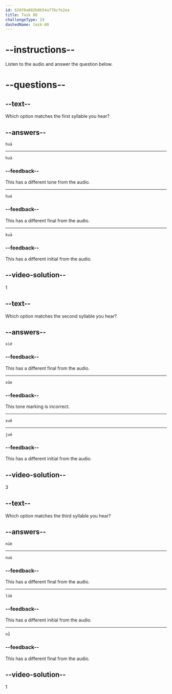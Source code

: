 ```yaml
---
id: 628f0a002b0b54a778cfe2ea
title: Task 88
challengeType: 19
dashedName: task-88
---
```


<!-- (Audio) A: huā, xuě, nüè -->

# --instructions--

Listen to the audio and answer the question below.

# --questions--

## --text--

Which option matches the first syllable you hear?

## --answers--

`huā`

---

`huà`

### --feedback--

This has a different tone from the audio.

---

`huó`

### --feedback--

This has a different final from the audio.

---

`kuā`

### --feedback--

This has a different initial from the audio.

## --video-solution--

1

## --text--

Which option matches the second syllable you hear?

## --answers--

`xié`

### --feedback--

This has a different final from the audio.

---

`xǔe`

### --feedback--

This tone marking is incorrect.

---

`xuě`

---

`jué`

### --feedback--

This has a different initial from the audio.

## --video-solution--

3

## --text--

Which option matches the third syllable you hear?

## --answers--

`nüè`

---

`nuò`

### --feedback--

This has a different final from the audio.

---

`lüè`

### --feedback--

This has a different initial from the audio.

---

`nǜ`

### --feedback--

This has a different final from the audio.

## --video-solution--

1
